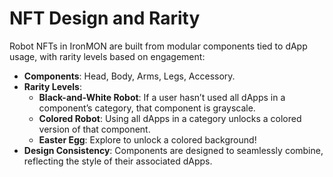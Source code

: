 # NFT Design and Rarity

Robot NFTs in IronMON are built from modular components tied to dApp usage, with rarity levels based on engagement:

- **Components**: Head, Body, Arms, Legs, Accessory.
- **Rarity Levels**:
  - **Black-and-White Robot**: If a user hasn’t used all dApps in a component’s category, that component is grayscale.
  - **Colored Robot**: Using all dApps in a category unlocks a colored version of that component.
  - **Easter Egg**: Explore to unlock a colored background!
- **Design Consistency**: Components are designed to seamlessly combine, reflecting the style of their associated dApps.